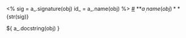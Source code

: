 <%
sig = a_.signature(obj)
id_ = a_.name(obj)
%>
<a name="${id_ | u}" href="#${id_ | u}">#</a> **${ a_.name(obj) }**${str(sig)}

${ a_.docstring(obj) }